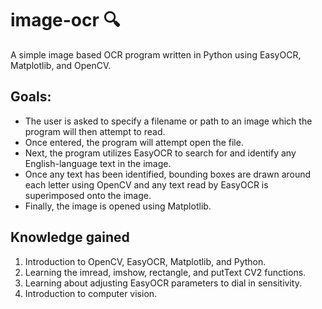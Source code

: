 # image-ocr 🔍
A simple image based OCR program written in Python using EasyOCR, Matplotlib, and OpenCV.

## Goals:
- The user is asked to specify a filename or path to an image which the program will then attempt to read.
- Once entered, the program will attempt open the file.
- Next, the program utilizes EasyOCR to search for and identify any English-language text in the image.
- Once any text has been identified, bounding boxes are drawn around each letter using OpenCV and any text read by EasyOCR is superimposed onto the image.
- Finally, the image is opened using Matplotlib. 

## Knowledge gained
1. Introduction to OpenCV, EasyOCR, Matplotlib, and Python.
2. Learning the imread, imshow, rectangle, and putText CV2 functions.
3. Learning about adjusting EasyOCR parameters to dial in sensitivity.
4. Introduction to computer vision.
